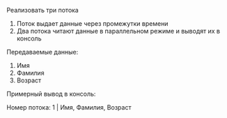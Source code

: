 Реализовать три потока

1) Поток выдает данные через промежутки времени
2) Два потока читают данные в параллельном режиме и выводят их в консоль

Передаваемые данные:
1) Имя
2) Фамилия
3) Возраст

Примерный вывод в консоль:

Номер потока: 1 | Имя, Фамилия, Возраст 
